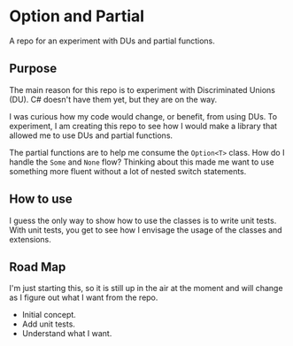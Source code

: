 # Option and Partial

 A repo for an experiment with DUs and partial functions.

 ## Purpose

 The main reason for this repo is to experiment with Discriminated Unions (DU). C# doesn't have them yet, but they are on the way.

 I was curious how my code would change, or benefit, from using DUs. To experiment, I am creating this repo to see how I would make a library that allowed me to use DUs and partial functions.

 The partial functions are to help me consume the `Option<T>` class. How do I handle the `Some` and `None` flow? Thinking about this made me want to use something more fluent without a lot of nested switch statements.

## How to use

I guess the only way to show how to use the classes is to write unit tests. With unit tests, you get to see how I envisage the usage of the classes and extensions.

## Road Map

I'm just starting this, so it is still up in the air at the moment and will change as I figure out what I want from the repo.

* Initial concept.
* Add unit tests.
* Understand what I want.
